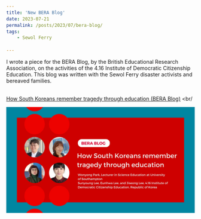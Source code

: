 ```yaml
---
title: 'New BERA Blog'
date: 2023-07-21
permalink: /posts/2023/07/bera-blog/
tags:
    - Sewol Ferry

---
```

I wrote a piece for the BERA Blog, by the British Educational Research Association, on the activities of the 4.16 Institute of Democratic Citizenship Education. This blog was written with the Sewol Ferry disaster activists and bereaved families. <br/><br/>

[How South Koreans remember tragedy through education (BERA Blog)](https://www.bera.ac.uk/blog/how-south-koreans-remember-tragedy-through-education) <br/<br/>

<img src='/images/berablog.jpeg'>